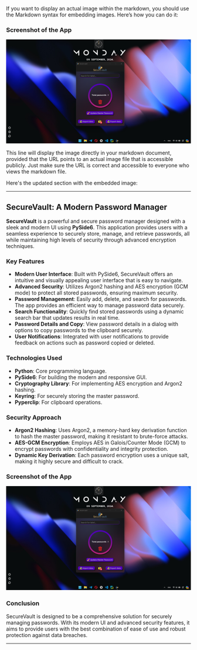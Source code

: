 If you want to display an actual image within the markdown, you should use the Markdown syntax for embedding images. Here’s how you can do it:

### Screenshot of the App

![SecureVault App Screenshot](https://github.com/PouyaBaniadam/SecureVault/blob/master/markdown-assets/img.png)

This line will display the image directly in your markdown document, provided that the URL points to an actual image file that is accessible publicly. Just make sure the URL is correct and accessible to everyone who views the markdown file.

Here's the updated section with the embedded image:

---

## SecureVault: A Modern Password Manager

**SecureVault** is a powerful and secure password manager designed with a sleek and modern UI using **PySide6**. This application provides users with a seamless experience to securely store, manage, and retrieve passwords, all while maintaining high levels of security through advanced encryption techniques.

### Key Features

- **Modern User Interface**: Built with PySide6, SecureVault offers an intuitive and visually appealing user interface that is easy to navigate.
- **Advanced Security**: Utilizes Argon2 hashing and AES encryption (GCM mode) to protect all stored passwords, ensuring maximum security.
- **Password Management**: Easily add, delete, and search for passwords. The app provides an efficient way to manage password data securely.
- **Search Functionality**: Quickly find stored passwords using a dynamic search bar that updates results in real time.
- **Password Details and Copy**: View password details in a dialog with options to copy passwords to the clipboard securely.
- **User Notifications**: Integrated with user notifications to provide feedback on actions such as password copied or deleted.

### Technologies Used

- **Python**: Core programming language.
- **PySide6**: For building the modern and responsive GUI.
- **Cryptography Library**: For implementing AES encryption and Argon2 hashing.
- **Keyring**: For securely storing the master password.
- **Pyperclip**: For clipboard operations.

### Security Approach

- **Argon2 Hashing**: Uses Argon2, a memory-hard key derivation function to hash the master password, making it resistant to brute-force attacks.
- **AES-GCM Encryption**: Employs AES in Galois/Counter Mode (GCM) to encrypt passwords with confidentiality and integrity protection.
- **Dynamic Key Derivation**: Each password encryption uses a unique salt, making it highly secure and difficult to crack.

### Screenshot of the App

![SecureVault App Screenshot](https://github.com/PouyaBaniadam/SecureVault/blob/master/markdown-assets/img.png)

### Conclusion

SecureVault is designed to be a comprehensive solution for securely managing passwords. With its modern UI and advanced security features, it aims to provide users with the best combination of ease of use and robust protection against data breaches.

---
